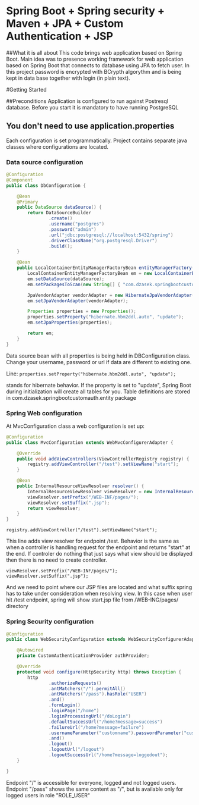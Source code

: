 # Spring Boot + Spring security + Maven + JPA + Custom Authentication + JSP

##What it is all about
This code brings web application based on Spring Boot. Main idea was to presence working framework for web application based on Spring Boot that connects to database using JPA to fetch user. 
In this project password is encrypted with BCrypth algorythm and is being kept in data base together with login (in plain text).

#Getting Started

##Preconditions
Application is configured to run against Postresql database. Before you start it is mandatory to have running PostgreSQL 

## You don't need to use application.properties
Each configuration is set programmatically. Project contains separate java classes where configurations are located.

### Data source configuration
```Java
@Configuration
@Component
public class DbConfiguration {

    @Bean
    @Primary
    public DataSource dataSource() {
        return DataSourceBuilder
                .create()
                .username("postgres")
                .password("admin")
                .url("jdbc:postgresql://localhost:5432/spring")
                .driverClassName("org.postgresql.Driver")
                .build();
    }

    @Bean
    public LocalContainerEntityManagerFactoryBean entityManagerFactory(DataSource dataSource) {
        LocalContainerEntityManagerFactoryBean em = new LocalContainerEntityManagerFactoryBean();
        em.setDataSource(dataSource);
        em.setPackagesToScan(new String[] { "com.dzasek.springbootcustomauth" });

        JpaVendorAdapter vendorAdapter = new HibernateJpaVendorAdapter();
        em.setJpaVendorAdapter(vendorAdapter);

        Properties properties = new Properties();
        properties.setProperty("hibernate.hbm2ddl.auto", "update");
        em.setJpaProperties(properties);

        return em;
    }
}
```

Data source bean with all properties is being held in DBConfiguration class. Change your username, password or url if data are different to existing one.

Line:
`
properties.setProperty("hibernate.hbm2ddl.auto", "update");
`

stands for hibernate behavior. If the property is set to "update", Spring Boot during initialization will create all tables for you.
Table definitions are stored in com.dzasek.springbootcustomauth.entity package

### Spring Web configuration
At MvcConfiguration class a web configuration is set up:

```java
@Configuration
public class MvcConfiguration extends WebMvcConfigurerAdapter {

    @Override
    public void addViewControllers(ViewControllerRegistry registry) {
        registry.addViewController("/test").setViewName("start");
    }

    @Bean
    public InternalResourceViewResolver resolver() {
        InternalResourceViewResolver viewResolver = new InternalResourceViewResolver();
        viewResolver.setPrefix("/WEB-INF/pages/");
        viewResolver.setSuffix(".jsp");
        return viewResolver;
    }
}
```

`
registry.addViewController("/test").setViewName("start");
`

This line adds view resolver for endpoint /test. Behavior is the same as when a controller is handling request for the endpoint and returns "start" at the end. If controler do nothing that just says what view should be displayed then there is no need to create controller. 

`
viewResolver.setPrefix("/WEB-INF/pages/");
viewResolver.setSuffix(".jsp");
`

And we need to point where our JSP files are located and what suffix spring has to take under consideration when resolving view. In this case when user hit /test endpoint, spring will show start.jsp file from /WEB-ING/pages/ directory

### Spring Security configuration

```java
@Configuration
public class WebSecurityConfiguration extends WebSecurityConfigurerAdapter {

    @Autowired
    private CustomAuthenticationProvider authProvider;

    @Override
    protected void configure(HttpSecurity http) throws Exception {
        http
                .authorizeRequests()
                .antMatchers("/").permitAll()
                .antMatchers("/pass").hasRole("USER")
                .and()
                .formLogin()
                .loginPage("/home")
                .loginProcessingUrl("/doLogin")
                .defaultSuccessUrl("/home?message=success")
                .failureUrl("/home?message=failure")
                .usernameParameter("customname").passwordParameter("custompassword")
                .and()
                .logout()
                .logoutUrl("/logout")
                .logoutSuccessUrl("/home?message=loggedout");
    }

}
```

Endpoint "/" is accessible for everyone, logged and not logged users. 
Endpoint "/pass" shows the same content as "/", but is available only for logged users in role "ROLE_USER"